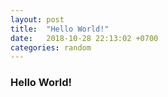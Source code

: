 ```yaml
---
layout: post
title:  "Hello World!"
date:   2018-10-28 22:13:02 +0700
categories: random
---
```

### Hello World!
